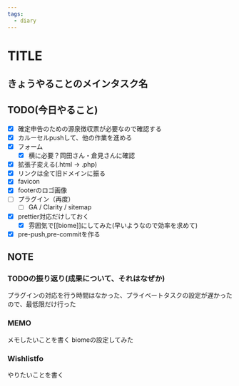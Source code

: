 ```yaml
---
tags:
  - diary
---
```

# TITLE
## きょうやることのメインタスク名

## TODO(今日やること)
- [x] 確定申告のための源泉徴収票が必要なので確認する
- [x] カルーセルpushして、他の作業を進める
- [x] フォーム
	- [x] 横に必要？岡田さん・倉見さんに確認
- [x] 拡張子変える(.html → .php)
- [x] リンクは全て旧ドメインに振る
- [x] favicon
- [x] footerのロゴ画像
- [ ] プラグイン（再度）
	- [ ] GA / Clarity / sitemap
- [x] prettier対応だけしておく
	- [x] 雰囲気で[[biome]]にしてみた(早いようなので効率を求めて)
- [x] pre-push,pre-commitを作る
    
## NOTE
### TODOの振り返り(成果について、それはなぜか)
プラグインの対応を行う時間はなかった、プライベートタスクの設定が遅かったので、最低限だけ行った


### MEMO
メモしたいことを書く
biomeの設定してみた

### Wishlistfo
やりたいことを書く
